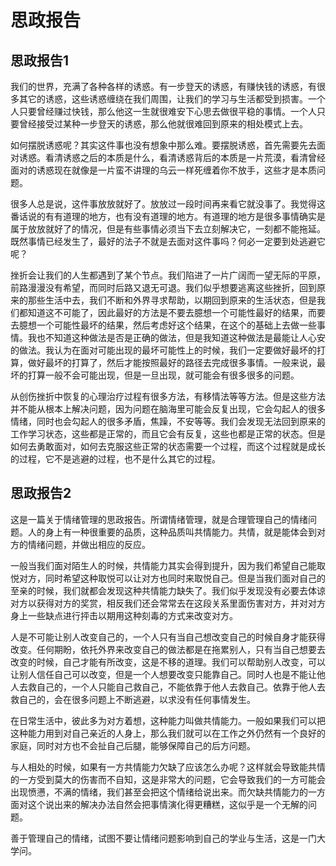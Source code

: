 # 思政报告

## 思政报告1

我们的世界，充满了各种各样的诱惑。有一步登天的诱惑，有赚快钱的诱惑，有很多其它的诱惑，这些诱惑缠绕在我们周围，让我们的学习与生活都受到损害。一个人只要曾经赚过快钱，那么他这一生就很难安下心思去做很平稳的事情。一个人只要曾经接受过某种一步登天的诱惑，那么他就很难回到原来的相处模式上去。

如何摆脱诱惑呢？其实这件事也没有想象中那么难。要摆脱诱惑，首先需要先去面对诱惑。看清诱惑之后的本质是什么，看清诱惑背后的本质是一片荒漠，看清曾经面对的诱惑现在就像是一片蛮不讲理的乌云一样死缠着你不放手，这些才是本质问题。

很多人总是说，这件事放放就好了。放放过一段时间再来看它就没事了。我觉得这番话说的有有道理的地方，也有没有道理的地方。有道理的地方是很多事情确实是属于放放就好了的情况，但是有些事情必须当下去立刻解决它，一刻都不能拖延。既然事情已经发生了，最好的法子不就是去面对这件事吗？何必一定要到处逃避它呢？

挫折会让我们的人生都遇到了某个节点。我们陷进了一片广阔而一望无际的平原，前路漫漫没有希望，而同时后路又退无可退。我们似乎想要逃离这些挫折，回到原来的那些生活中去，我们不断和外界寻求帮助，以期回到原来的生活状态，但是我们都知道这不可能了，因此最好的方法是不要去臆想一个可能性最好的结果，而要去臆想一个可能性最坏的结果，然后考虑好这个结果，在这个的基础上去做一些事情。我也不知道这种做法是否是正确的做法，但是我知道这种做法是最能让人心安的做法。我认为在面对可能出现的最坏可能性上的时候，我们一定要做好最坏的打算，做好最坏的打算了，然后才能按照最好的路径去完成很多事情。一般来说，最坏的打算一般不会可能出现，但是一旦出现，就可能会有很多很多的问题。

从创伤挫折中恢复的心理治疗过程有很多方法，有移情法等等方法。但是这些方法并不能从根本上解决问题，因为问题在脑海里可能会反复出现，它会勾起人的很多情绪，同时也会勾起人的很多矛盾，焦躁，不安等等。我们会发现无法回到原来的工作学习状态，这些都是正常的，而且它会有反复，这些也都是正常的状态。但是如何去勇敢面对，如何去克服这些正常的状态需要一个过程，而这个过程就是成长的过程，它不是逃避的过程，也不是什么其它的过程。

## 思政报告2

这是一篇关于情绪管理的思政报告。所谓情绪管理，就是合理管理自己的情绪问题。人的身上有一种很重要的品质，这种品质叫共情能力。共情，就是能体会到对方的情绪问题，并做出相应的反应。

一般当我们面对陌生人的时候，共情能力其实会得到提升，因为我们希望自己能取悦对方，同时希望这种取悦可以让对方也同时来取悦自己。但是当我们面对自己的至亲的时候，我们就都会发现这种共情能力缺失了。我们似乎发现没有必要去体谅对方以获得对方的奖赏，相反我们还会常常去在这段关系里面伤害对方，并对对方身上一些缺点进行抨击以期用这种刻毒的方式来改变对方。

人是不可能让别人改变自己的，一个人只有当自己想改变自己的时候自身才能获得改变。任何期盼，依托外界来改变自己的做法都是在拖累别人，只有当自己想要去改变的时候，自己才能有所改变，这是不移的道理。我们可以帮助别人改变，可以让别人信任自己可以改变，但是一个人想要改变只能靠自己。同时人也是不能让他人去救自己的，一个人只能自己救自己，不能依靠于他人去救自己。依靠于他人去救自己的，会在很多问题上不断逃避，以求没有任何事情发生。

在日常生活中，彼此多为对方着想，这种能力叫做共情能力。一般如果我们可以把这种能力用到对自己亲近的人身上，那么我们就可以在工作之外仍然有一个良好的家庭，同时对方也不会扯自己后腿，能够保障自己的后方问题。

与人相处的时候，如果有一方共情能力欠缺了应该怎么办呢？这样就会导致能共情的一方受到莫大的伤害而不自知，这是非常大的问题，它会导致我们的一方可能会出现愤懑，不满的情绪，我们甚至会把这个情绪给说出来。而欠缺共情能力的一方面对这个说出来的解决办法自然会把事情演化得更糟糕，这似乎是一个无解的问题。

善于管理自己的情绪，试图不要让情绪问题影响到自己的学业与生活，这是一门大学问。















